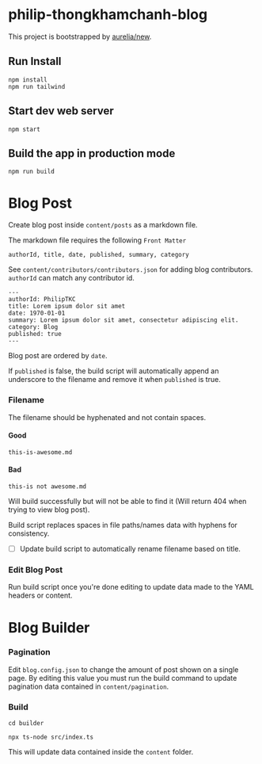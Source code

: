 # philip-thongkhamchanh-blog

This project is bootstrapped by [aurelia/new](https://github.com/aurelia/new).

## Run Install

    npm install
    npm run tailwind

## Start dev web server

    npm start

## Build the app in production mode

    npm run build

# Blog Post

Create blog post inside `content/posts` as a markdown file.

The markdown file requires the following `Front Matter`

`authorId, title, date, published, summary, category`

See `content/contributors/contributors.json` for adding blog contributors. `authorId` can match any contributor id.

```
---
authorId: PhilipTKC
title: Lorem ipsum dolor sit amet
date: 1970-01-01
summary: Lorem ipsum dolor sit amet, consectetur adipiscing elit.
category: Blog
published: true
---
```

Blog post are ordered by `date`.

If `published` is false, the build script will automatically append an underscore to the filename and remove it when `published` is true.

### Filename

The filename should be hyphenated and not contain spaces.

#### Good

`this-is-awesome.md`

#### Bad

`this-is not awesome.md`

Will build successfully but will not be able to find it (Will return 404 when trying to view blog post).

Build script replaces spaces in file paths/names data with hyphens for consistency.

- [ ] Update build script to automatically rename filename based on title.

### Edit Blog Post

Run build script once you're done editing to update data made to the YAML headers or content.

# Blog Builder

### Pagination

Edit `blog.config.json` to change the amount of post shown on a single page. By editing this value you must run the build command to update pagination data contained in `content/pagination`.

### Build

`cd builder`

`npx ts-node src/index.ts`

This will update data contained inside the `content` folder.
